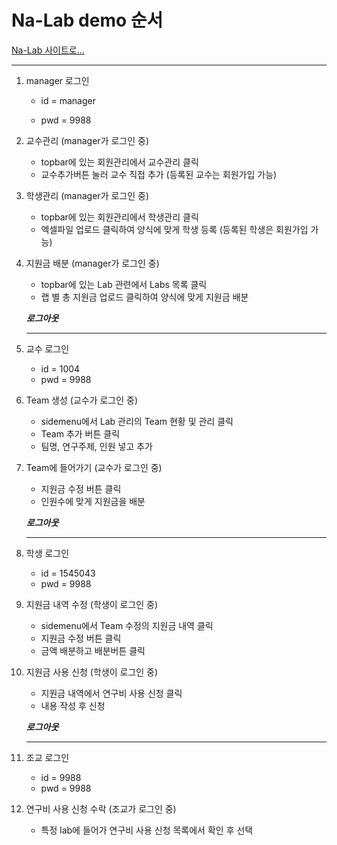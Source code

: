 # Na-Lab demo 순서

[Na-Lab 사이트로...](http://icnet.kornu.ac.kr/nalab)

---

1. manager 로그인

   - id = manager

   - pwd = 9988

2. 교수관리 (manager가 로그인 중)

   - topbar에 있는 회원관리에서 교수관리 클릭
   - 교수추가버튼 눌러 교수 직접 추가 (등록된 교수는 회원가입 가능)

3. 학생관리 (manager가 로그인 중)

   - topbar에 있는 회원관리에서 학생관리 클릭
   - 엑셀파일 업로드 클릭하여 양식에 맞게 학생 등록 (등록된 학생은 회원가입 가능)

4. 지원금 배분 (manager가 로그인 중)

   - topbar에 있는 Lab 관련에서 Labs 목록 클릭
   - 랩 별 총 지원금 업로드 클릭하여 양식에 맞게 지원금 배분

   ***로그아웃***

   ---

5. 교수 로그인

   - id = 1004
   - pwd = 9988

6. Team 생성 (교수가 로그인 중)

   - sidemenu에서 Lab 관리의 Team 현황 및 관리 클릭
   - Team 추가 버튼 클릭
   - 팀명, 연구주제, 인원 넣고 추가

7. Team에 들어가기 (교수가 로그인 중)

   - 지원금 수정 버튼 클릭
   - 인원수에 맞게 지원금을 배분

   ***로그아웃***

   ---

8. 학생 로그인

   - id = 1545043
   - pwd = 9988

9. 지원금 내역 수정 (학생이 로그인 중)

   - sidemenu에서 Team 수정의 지원금 내역 클릭
   - 지원금 수정 버튼 클릭
   - 금액 배분하고 배분버튼 클릭

10. 지원금 사용 신청 (학생이 로그인 중)

    - 지원금 내역에서 연구비 사용 신청 클릭
    - 내용 작성 후 신청

    ***로그아웃***

    ---

11. 조교 로그인

    - id = 9988
    - pwd = 9988

12. 연구비 사용 신청 수락 (조교가 로그인 중)

    - 특정 lab에 들어가 연구비 사용 신청 목록에서 확인 후 선택